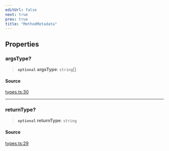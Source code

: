 ```yaml
---
editUrl: false
next: true
prev: true
title: "MethodMetadata"
---
```


## Properties

### argsType?

> **`optional`** **argsType**: `string`[]

#### Source

[types.ts:30](https://github.com/chord-ts/rpc/blob/0637e5c/src/types.ts#L30)

***

### returnType?

> **`optional`** **returnType**: `string`

#### Source

[types.ts:29](https://github.com/chord-ts/rpc/blob/0637e5c/src/types.ts#L29)
